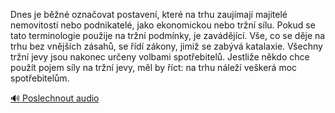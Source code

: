 
Dnes je běžné označovat postavení, které na trhu zaujímají majitelé nemovitostí nebo podnikatelé, jako ekonomickou nebo tržní sílu. Pokud se tato terminologie použije na tržní podmínky, je zavádějící. Vše, co se děje na trhu bez vnějších zásahů, se řídí zákony, jimiž se zabývá katalaxie. Všechny tržní jevy jsou nakonec určeny volbami spotřebitelů. Jestliže někdo chce použít pojem síly na tržní jevy, měl by říct: na trhu náleží veškerá moc spotřebitelům.

[🔊 Poslechnout audio](/data/7-paragraphs/audio/chapter_125/para_006-Dnes-je-bn-oznaovat-postaven-kter-na-trhu-z.mp3)
